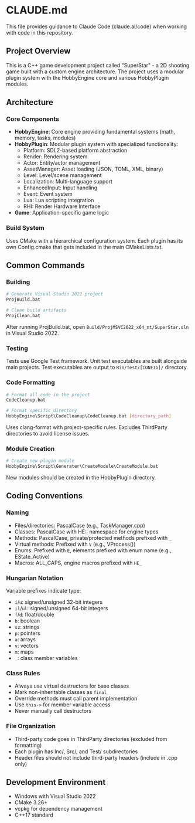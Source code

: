 # CLAUDE.md

This file provides guidance to Claude Code (claude.ai/code) when working with code in this repository.

## Project Overview

This is a C++ game development project called "SuperStar" - a 2D shooting game built with a custom engine architecture. The project uses a modular plugin system with the HobbyEngine core and various HobbyPlugin modules.

## Architecture

### Core Components
- **HobbyEngine**: Core engine providing fundamental systems (math, memory, tasks, modules)
- **HobbyPlugin**: Modular plugin system with specialized functionality:
  - Platform: SDL2-based platform abstraction
  - Render: Rendering system
  - Actor: Entity/actor management
  - AssetManager: Asset loading (JSON, TOML, XML, binary)
  - Level: Level/scene management
  - Localization: Multi-language support
  - EnhancedInput: Input handling
  - Event: Event system
  - Lua: Lua scripting integration
  - RHI: Render Hardware Interface
- **Game**: Application-specific game logic

### Build System
Uses CMake with a hierarchical configuration system. Each plugin has its own Config.cmake that gets included in the main CMakeLists.txt.

## Common Commands

### Building
```bash
# Generate Visual Studio 2022 project
ProjBuild.bat

# Clean build artifacts
ProjClean.bat
```
After running ProjBuild.bat, open `Build/ProjMSVC2022_x64_mt/SuperStar.sln` in Visual Studio 2022.

### Testing
Tests use Google Test framework. Unit test executables are built alongside main projects.
Test executables are output to `Bin/Test/[CONFIG]/` directory.

### Code Formatting
```bash
# Format all code in the project
CodeCleanup.bat

# Format specific directory
HobbyEngine\Script\CodeCleanup\CodeCleanup.bat [directory_path]
```
Uses clang-format with project-specific rules. Excludes ThirdParty directories to avoid license issues.

### Module Creation
```bash
# Create new plugin module
HobbyEngine\Script\Generater\CreateModule\CreateModule.bat
```
New modules should be created in the HobbyPlugin directory.

## Coding Conventions

### Naming
- Files/directories: PascalCase (e.g., TaskManager.cpp)
- Classes: PascalCase with HE:: namespace for engine types
- Methods: PascalCase, private/protected methods prefixed with `_`
- Virtual methods: Prefixed with `V` (e.g., VProcess())
- Enums: Prefixed with `E`, elements prefixed with enum name (e.g., EState_Active)
- Macros: ALL_CAPS, engine macros prefixed with `HE_`

### Hungarian Notation
Variable prefixes indicate type:
- `i`/`u`: signed/unsigned 32-bit integers
- `il`/`ul`: signed/unsigned 64-bit integers
- `f`/`d`: float/double
- `b`: boolean
- `sz`: strings
- `p`: pointers
- `a`: arrays
- `v`: vectors
- `m`: maps
- `_`: class member variables

### Class Rules
- Always use virtual destructors for base classes
- Mark non-inheritable classes as `final`
- Override methods must call parent implementation
- Use `this->` for member variable access
- Never manually call destructors

### File Organization
- Third-party code goes in ThirdParty directories (excluded from formatting)
- Each plugin has Inc/, Src/, and Test/ subdirectories
- Header files should not include third-party headers (include in .cpp only)

## Development Environment
- Windows with Visual Studio 2022
- CMake 3.26+
- vcpkg for dependency management
- C++17 standard